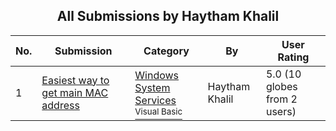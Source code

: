 ﻿<div align="center">

## All Submissions by Haytham Khalil

</div>

No.  | Submission | Category | By   | User Rating
---- | ---------- | -------- | ---- | -----------
1 | [Easiest way to get main MAC address<br />](https://github.com/Planet-Source-Code/haytham-khalil-easiest-way-to-get-main-mac-address__1-72699) | [Windows System Services<br /><sup>Visual Basic</sup>](../ByCategory/windows-system-services__1-35.md) | Haytham Khalil | 5.0 (10 globes from 2 users)
